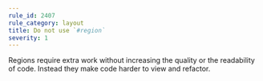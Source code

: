 ```yaml
---
rule_id: 2407
rule_category: layout
title: Do not use `#region`
severity: 1
---
```

Regions require extra work without increasing the quality or the readability of code. Instead they make code harder to view and refactor.
